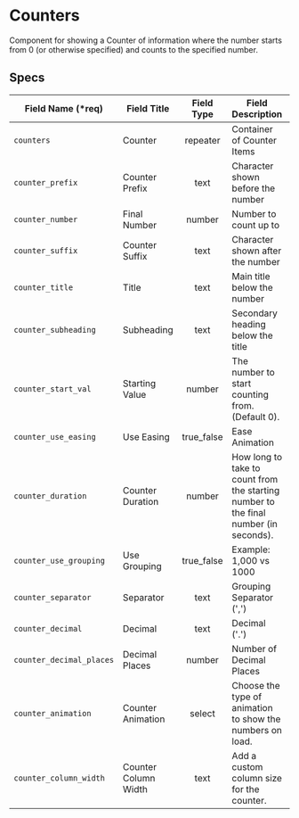 # Counters
Component for showing a Counter of information where the number starts from 0 (or otherwise specified) and counts to the specified number.

## Specs

Field Name (*req) | Field Title  | Field Type | Field Description | Conditional
--- | --- | :---: | --- | ---
`counters` | Counter | repeater | Container of Counter Items
`counter_prefix` | Counter Prefix | text | Character shown before the number
`counter_number` | Final Number | number | Number to count up to
`counter_suffix` | Counter Suffix | text | Character shown after the number
`counter_title` | Title | text | Main title below the number
`counter_subheading` | Subheading | text | Secondary heading below the title
`counter_start_val` | Starting Value | number | The number to start counting from. (Default 0).
`counter_use_easing` | Use Easing | true_false | Ease Animation
`counter_duration` | Counter Duration | number | How long to take to count from the starting number to the final number (in seconds).
`counter_use_grouping` | Use Grouping | true_false | Example: 1,000 vs 1000
`counter_separator` | Separator | text | Grouping Separator (',')
`counter_decimal` | Decimal | text | Decimal ('.')
`counter_decimal_places` | Decimal Places | number | Number of Decimal Places
`counter_animation` | Counter Animation | select | Choose the type of animation to show the numbers on load.
`counter_column_width` | Counter Column Width | text | Add a custom column size for the counter.
